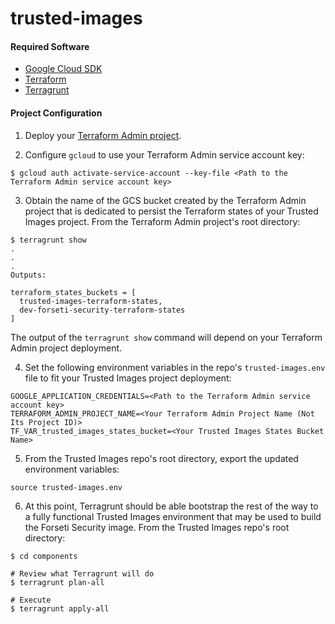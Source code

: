 # trusted-images

#### Required Software

- [Google Cloud SDK](https://cloud.google.com/sdk/docs/quickstarts)
- [Terraform](https://www.terraform.io/downloads.html)
- [Terragrunt](https://github.com/gruntwork-io/terragrunt/releases)

#### Project Configuration

  1. Deploy your [Terraform Admin project](https://github.com/yhuang/terraform-admin).

  2. Configure `gcloud` to use your Terraform Admin service account key:
  ```
  $ gcloud auth activate-service-account --key-file <Path to the Terraform Admin service account key>
  ```

  3. Obtain the name of the GCS bucket created by the Terraform Admin project that is dedicated to persist the Terraform states of your Trusted Images project.  From the Terraform Admin project's root directory:
  ```
  $ terragrunt show
  .
  .
  .
  Outputs:

  terraform_states_buckets = [
    trusted-images-terraform-states,
    dev-forseti-security-terraform-states
  ]
  ```
  The output of the `terragrunt show` command will depend on your Terraform Admin project deployment.

  4. Set the following environment variables in the repo's `trusted-images.env` file to fit your Trusted Images project deployment:
  ```
  GOOGLE_APPLICATION_CREDENTIALS=<Path to the Terraform Admin service account key>
  TERRAFORM_ADMIN_PROJECT_NAME=<Your Terraform Admin Project Name (Not Its Project ID)>
  TF_VAR_trusted_images_states_bucket=<Your Trusted Images States Bucket Name>
  ```

  5. From the Trusted Images repo's root directory, export the updated environment variables:
  ```
  source trusted-images.env
  ```

  6. At this point, Terragrunt should be able bootstrap the rest of the way to a fully functional Trusted Images environment that may be used to build the Forseti Security image.  From the Trusted Images repo's root directory:
  ```
  $ cd components

  # Review what Terragrunt will do
  $ terragrunt plan-all

  # Execute
  $ terragrunt apply-all
  ```
